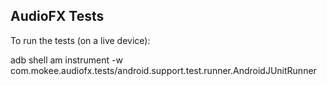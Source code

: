 ## AudioFX Tests

To run the tests (on a live device):

  adb shell am instrument -w com.mokee.audiofx.tests/android.support.test.runner.AndroidJUnitRunner